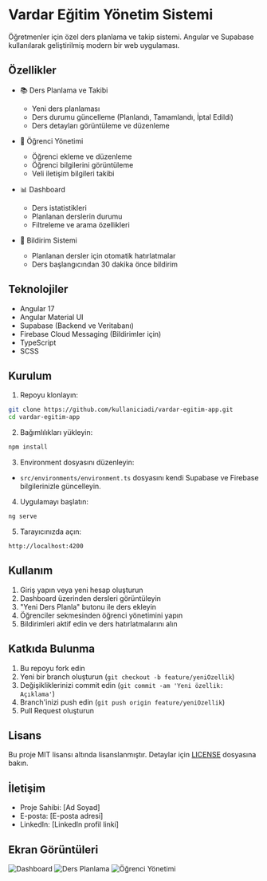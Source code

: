 # Vardar Eğitim Yönetim Sistemi

Öğretmenler için özel ders planlama ve takip sistemi. Angular ve Supabase kullanılarak geliştirilmiş modern bir web uygulaması.

## Özellikler

- 📚 Ders Planlama ve Takibi

  - Yeni ders planlaması
  - Ders durumu güncelleme (Planlandı, Tamamlandı, İptal Edildi)
  - Ders detayları görüntüleme ve düzenleme

- 👥 Öğrenci Yönetimi

  - Öğrenci ekleme ve düzenleme
  - Öğrenci bilgilerini görüntüleme
  - Veli iletişim bilgileri takibi

- 📊 Dashboard

  - Ders istatistikleri
  - Planlanan derslerin durumu
  - Filtreleme ve arama özellikleri

- 🔔 Bildirim Sistemi
  - Planlanan dersler için otomatik hatırlatmalar
  - Ders başlangıcından 30 dakika önce bildirim

## Teknolojiler

- Angular 17
- Angular Material UI
- Supabase (Backend ve Veritabanı)
- Firebase Cloud Messaging (Bildirimler için)
- TypeScript
- SCSS

## Kurulum

1. Repoyu klonlayın:

```bash
git clone https://github.com/kullaniciadi/vardar-egitim-app.git
cd vardar-egitim-app
```

2. Bağımlılıkları yükleyin:

```bash
npm install
```

3. Environment dosyasını düzenleyin:

- `src/environments/environment.ts` dosyasını kendi Supabase ve Firebase bilgilerinizle güncelleyin.

4. Uygulamayı başlatın:

```bash
ng serve
```

5. Tarayıcınızda açın:

```
http://localhost:4200
```

## Kullanım

1. Giriş yapın veya yeni hesap oluşturun
2. Dashboard üzerinden dersleri görüntüleyin
3. "Yeni Ders Planla" butonu ile ders ekleyin
4. Öğrenciler sekmesinden öğrenci yönetimini yapın
5. Bildirimleri aktif edin ve ders hatırlatmalarını alın

## Katkıda Bulunma

1. Bu repoyu fork edin
2. Yeni bir branch oluşturun (`git checkout -b feature/yeniOzellik`)
3. Değişikliklerinizi commit edin (`git commit -am 'Yeni özellik: Açıklama'`)
4. Branch'inizi push edin (`git push origin feature/yeniOzellik`)
5. Pull Request oluşturun

## Lisans

Bu proje MIT lisansı altında lisanslanmıştır. Detaylar için [LICENSE](LICENSE) dosyasına bakın.

## İletişim

- Proje Sahibi: [Ad Soyad]
- E-posta: [E-posta adresi]
- LinkedIn: [LinkedIn profil linki]

## Ekran Görüntüleri

![Dashboard](screenshots/dashboard.png)
![Ders Planlama](screenshots/lesson-planning.png)
![Öğrenci Yönetimi](screenshots/student-management.png)
